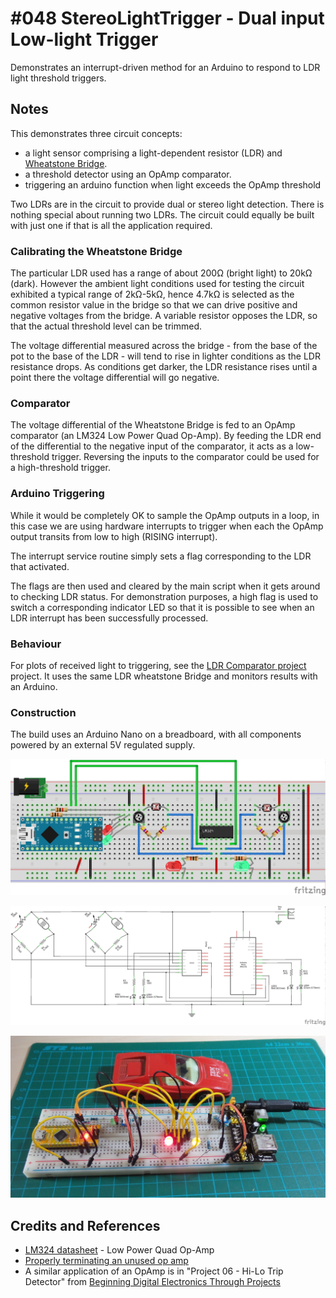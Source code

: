 # #048 StereoLightTrigger - Dual input Low-light Trigger

Demonstrates an interrupt-driven method for an Arduino to respond to LDR light threshold triggers.

## Notes

This demonstrates three circuit concepts:

* a light sensor comprising a light-dependent resistor (LDR) and [Wheatstone Bridge](http://en.wikipedia.org/wiki/Wheatstone_bridge).
* a threshold detector using an OpAmp comparator.
* triggering an arduino function when light exceeds the OpAmp threshold

Two LDRs are in the circuit to provide dual or stereo light detection. There is nothing special about running two LDRs.
The circuit could equally be built with just one if that is all the application required.

### Calibrating the Wheatstone Bridge

The particular LDR used has a range of about 200Ω (bright light) to 20kΩ (dark).
However the ambient light conditions used for testing the circuit exhibited a typical range of 2kΩ-5kΩ,
hence 4.7kΩ is selected as the common resistor value in the bridge so that we can drive positive and negative voltages from the bridge.
A variable resistor opposes the LDR, so that the actual threshold level can be trimmed.

The voltage differential measured across the bridge - from the base of the pot to the base of the LDR -
will tend to rise in lighter conditions as the LDR resistance drops.
As conditions get darker, the LDR resistance rises until a point there the voltage differential will go negative.

### Comparator

The voltage differential of the Wheatstone Bridge is fed to an OpAmp comparator (an LM324 Low Power Quad Op-Amp).
By feeding the LDR end of the differential to the negative input of the comparator, it acts as a low-threshold trigger.
Reversing the inputs to the comparator could be used for a high-threshold trigger.

### Arduino Triggering

While it would be completely OK to sample the OpAmp outputs in a loop, in this case we are using hardware interrupts to
trigger when each the OpAmp output transits from low to high (RISING interrupt).

The interrupt service routine simply sets a flag corresponding to the LDR that activated.

The flags are then used and cleared by the main script when it gets around to checking LDR status.
For demonstration purposes, a high flag is used to switch a corresponding indicator LED so that it is possible to see
when an LDR interrupt has been successfully processed.

### Behaviour

For plots of received light to triggering, see the [LDR Comparator project](https://leap.tardate.com/electronics101/ldr/comparator/) project.
It uses the same LDR wheatstone Bridge and monitors results with an Arduino.

### Construction

The build uses an Arduino Nano on a breadboard, with all components powered by an external 5V regulated supply.

![The Breadboard](./assets/StereoLightTrigger_bb.jpg?raw=true)

![The Schematic](./assets/StereoLightTrigger_schematic.jpg?raw=true)

![The Build](./assets/StereoLightTrigger_build.jpg?raw=true)

## Credits and References

* [LM324 datasheet](https://www.futurlec.com/Linear/LM324N.shtml) - Low Power Quad Op-Amp
* [Properly terminating an unused op amp](http://www.electronicproducts.com/Analog_Mixed_Signal_ICs/Amplifiers/Properly_terminating_an_unused_op_amp.aspx)
* A similar application of an OpAmp is in "Project 06 - Hi-Lo Trip Detector" from [Beginning Digital Electronics Through Projects](http://www.amazon.com/gp/product/0750672692/ref=as_li_tl?ie=UTF8&camp=1789&creative=390957&creativeASIN=0750672692&linkCode=as2&tag=itsaprli-20&linkId=S6GVIV6DHZABMHTA)

